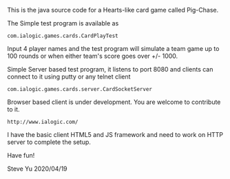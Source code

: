 This is the java source code for a Hearts-like card game called Pig-Chase.

The Simple test program is available as

	com.ialogic.games.cards.CardPlayTest

Input 4 player names and the test program will simulate a team game up to 100 rounds or when either team's score goes over +/- 1000.

Simple Server based test program, it listens to port 8080 and clients can connect to it using putty or any telnet client

	com.ialogic.games.cards.server.CardSocketServer

Browser based client is under development. You are welcome to contribute to it.

	http://www.ialogic.com/

I have the basic client HTML5 and JS framework and need to work on HTTP server to complete the setup.

Have fun!

Steve Yu
2020/04/19
